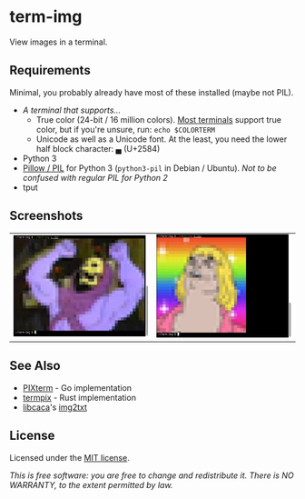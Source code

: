 # term-img

View images in a terminal.

## Requirements

Minimal, you probably already have most of these installed (maybe not PIL).

- *A terminal that supports...*
    - True color (24-bit / 16 million colors). [Most terminals](https://gist.github.com/XVilka/8346728) support true color, but if you're unsure, run: `echo $COLORTERM`
    - Unicode as well as a Unicode font. At the least, you need the lower half block character: ▄ (U+2584)
- Python 3
- [Pillow / PIL](https://python-pillow.org) for Python 3 (`python3-pil` in Debian / Ubuntu). *Not to be confused with regular PIL for Python 2*
- tput

## Screenshots

<table><tr>
<td><img src="screenshot-1.png"></td>
<td><img src="screenshot-2.png"></td>
</tr></table>


## See Also

- [PIXterm](https://github.com/eliukblau/pixterm) - Go implementation
- [termpix](https://github.com/hopey-dishwasher/termpix) - Rust implementation
- [libcaca](https://github.com/cacalabs/libcaca)'s [img2txt](https://linux.die.net/man/1/img2txt)

## License

Licensed under the [MIT license](https://github.com/keithieopia/term-img/blob/master/LICENSE).

*This is free software: you are free to change and redistribute it. There is NO WARRANTY, to the extent permitted by law.*
